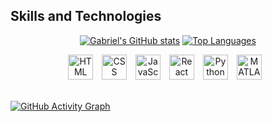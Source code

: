 ## Skills and Technologies 
<div align="center">
  
  [![Gabriel's GitHub stats](https://github-readme-stats.vercel.app/api?username=GabrielTeixei&show_icons=true&theme=tokyonight&count_private=true)](https://github.com/GabrielTeixei)
  [![Top Languages](https://github-readme-stats.vercel.app/api/top-langs/?username=GabrielTeixei&layout=compact&theme=tokyonight)](https://github.com/GabrielTeixei)
  
</div>

<div align="center">
  <img src="https://cdn.jsdelivr.net/gh/devicons/devicon/icons/html5/html5-original.svg" alt="HTML" width="40" height="40" style="margin-right: 10px;">
  <img src="https://cdn.jsdelivr.net/gh/devicons/devicon/icons/css3/css3-original.svg" alt="CSS" width="40" height="40" style="margin-right: 10px;">
  <img src="https://cdn.jsdelivr.net/gh/devicons/devicon/icons/javascript/javascript-original.svg" alt="JavaScript" width="40" height="40" style="margin-right: 10px;">
  <img src="https://cdn.jsdelivr.net/gh/devicons/devicon/icons/react/react-original.svg" alt="React" width="40" height="40" style="margin-right: 10px;">
  <img src="https://cdn.jsdelivr.net/gh/devicons/devicon/icons/python/python-original.svg" alt="Python" width="40" height="40" style="margin-right: 10px;">
  <img src="https://cdn.jsdelivr.net/gh/devicons/devicon/icons/matlab/matlab-original.svg" alt="MATLAB" width="40" height="40" style="margin-right: 10px;">
</div>
<br>

[![GitHub Activity Graph](https://github-readme-activity-graph.vercel.app/graph?username=GabrielTeixei&bg_color=0d1117&color=ffffff&line=d3d7cf&point=cc0000&area=true&hide_border=true)](https://github.com/ashutosh00710/github-readme-activity-graph)
<br>

